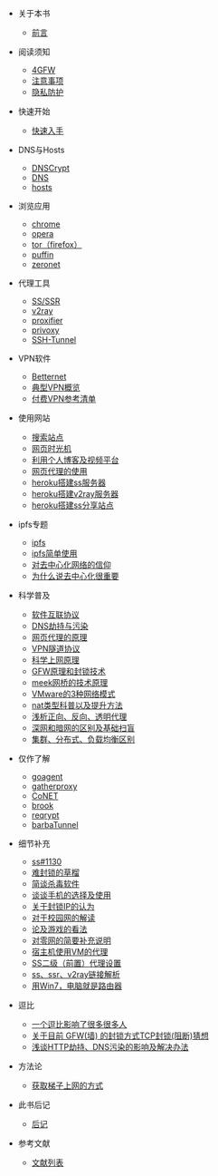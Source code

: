 * 关于本书

  * [前言](README.md)

* 阅读须知
  
  * [4GFW](look/4gfw.md)
  * [注意事项](look/notice.md)
  * [隐私防护](look/nsfw.md)

* 快速开始

  * [快速入手](qintro/quickstart.md)

* DNS与Hosts

  * [DNSCrypt](dns&hosts/dnscrypt.md)
  * [DNS](dns&hosts/dns.md)
  * [hosts](dns&hosts/hosts.md)

* 浏览应用

  * [chrome](browse/chrome.md)
  * [opera](browse/opera.md)
  * [tor（firefox）](browse/tor-firefox.md)
  * [puffin](browse/puffin.md)
  * [zeronet](browse/zeronet.md)

* 代理工具

  * [SS/SSR](proxy/ss-ssr.md)
  * [v2ray](proxy/v2ray.md)
  * [proxifier](proxy/proxifier.md)
  * [privoxy](proxy/privoxy.md)
  * [SSH-Tunnel](proxy/SSH-Tunnel.md)

* VPN软件

  * [Betternet](vpn/betternet.md)
  * [典型VPN概览](vpn/classical-vpn.md)
  * [付费VPN参考清单](vpn/pay-vpn.md)

* 使用网站
  * [搜索站点](web/searchtools.md)
  * [网页时光机](web/web-archive.md)
  * [利用个人博客及视频平台](web/use-blog.md)
  * [网页代理的使用](web/web-proxy.md)
  * [heroku搭建ss服务器](web/ss-4-heroku.md)
  * [heroku搭建v2ray服务器](web/v2ray-4-heroku.md)
  * [heroku搭建ss分享站点](web/heroku-deploy.md)

* ipfs专题

  * [ipfs](ipfs/ipfs.md)
  * [ipfs简单使用](ipfs/ipfs-use-naive.md)
  * [对去中心化网络的信仰](ipfs/belief.md)
  * [为什么说去中心化很重要](ipfs/why.md)

* 科学普及

  * [软件互联协议](abc/connection.md)
  * [DNS劫持与污染](abc/4dns.md)
  * [网页代理的原理](abc/web-proxy-x.md)
  * [VPN隧道协议](abc/4vpn.md)
  * [科学上网原理](abc/1190000011485579.md)
  * [GFW原理和封锁技术](abc/gfw.md)
  * [meek网桥的技术原理](abc/meek.md)
  * [VMware的3种网络模式](abc/3vm.md)
  * [nat类型科普以及提升方法](abc/4nat.md)
  * [浅析正向、反向、透明代理](abc/proxy-s-x.md)
  * [深网和暗网的区别及基础扫盲](abc/darkweb.md)
  * [集群、分布式、负载均衡区别](abc/p7255364.md)

* 仅作了解

  * [goagent](only/goagent.md)
  * [gatherproxy](only/gatherproxy.md)
  * [CoNET](only/qtgate.md)
  * [brook](only/brook.md)
  * [reqrypt](only/reqrypt.md)
  * [barbaTunnel](only/barbaTunnel.md)


* 细节补充

  * [ss#1130](append/ss1130.md)
  * [难封锁的草榴](append/caoliu.md)
  * [简谈杀毒软件](append/guochan-sharuan.md)
  * [谈谈手机的选择及使用](append/android.md)
  * [关于封锁IP的认为](append/block-ip.md)
  * [对于校园网的解读](append/tcw.md)
  * [论及游戏的看法](append/game.md)
  * [对零网的简要补充说明](append/4zeronet.md)
  * [宿主机使用VM的代理](append/vm.md)
  * [SS二级（前置）代理设置](append/ss-relay.md)
  * [ss、ssr、v2ray链接解析](append/srvurl.md)
  * [用Win7，电脑就是路由器](append/win7-wifi.md)

* 逗比
  * [一个逗比影响了很多很多人](doub/init_doub.md)
  * [关于目前 GFW(墙) 的封锁方式TCP封锁(阻断)猜想](doub/wkcjzpyd-2.md)
  * [浅谈HTTP劫持、DNS污染的影响及解决办法](doub/6t3mypbm-5.md)

* 方法论
  * [获取梯子上网的方式](method/get-method.md)

* 此书后记

  * [后记](postscript.md)

* 参考文献

  * [文献列表](reference/literature.md)
